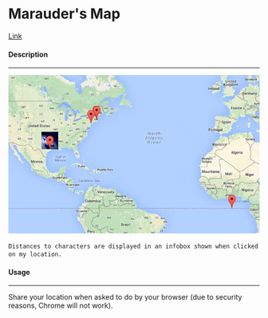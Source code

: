 <h1> Marauder's Map </h1>
<a href="http://ahakone.github.io/mmap"> Link </a>
<p></p>

<h4> Description </h4>
<hr>
<img src="readme-imgs/ref1.png" alt="mmap screenshot">
<p>

	Distances to characters are displayed in an infobox shown when clicked on my location.
</p>

<h4> Usage </h4>
<hr>
<p> 
	Share your location when asked to do by your browser (due to security reasons, Chrome will not work).
</p>


